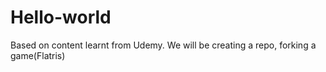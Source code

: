 # Hello-world
Based on content learnt from Udemy.
We will be creating a repo, forking a game(Flatris)

